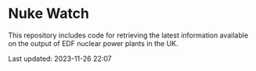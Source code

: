# Nuke Watch

This repository includes code for retrieving the latest information available on the output of EDF nuclear power plants in the UK.

Last updated: 2023-11-26 22:07